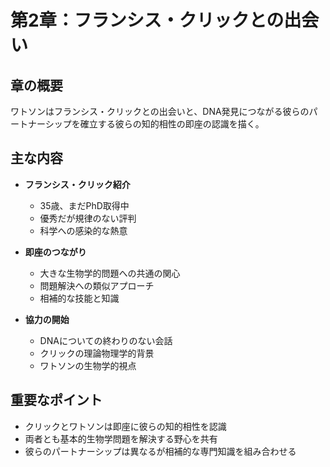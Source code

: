 # 第2章：フランシス・クリックとの出会い

## 章の概要
ワトソンはフランシス・クリックとの出会いと、DNA発見につながる彼らのパートナーシップを確立する彼らの知的相性の即座の認識を描く。

## 主な内容
- **フランシス・クリック紹介**
  - 35歳、まだPhD取得中
  - 優秀だが規律のない評判
  - 科学への感染的な熱意

- **即座のつながり**
  - 大きな生物学的問題への共通の関心
  - 問題解決への類似アプローチ
  - 相補的な技能と知識

- **協力の開始**
  - DNAについての終わりのない会話
  - クリックの理論物理学的背景
  - ワトソンの生物学的視点

## 重要なポイント
- クリックとワトソンは即座に彼らの知的相性を認識
- 両者とも基本的生物学問題を解決する野心を共有
- 彼らのパートナーシップは異なるが相補的な専門知識を組み合わせる